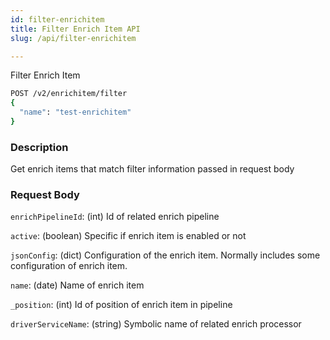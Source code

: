 ```yaml
---
id: filter-enrichitem
title: Filter Enrich Item API
slug: /api/filter-enrichitem

---
```


Filter Enrich Item

```bash
POST /v2/enrichitem/filter
{
  "name": "test-enrichitem"
}
```

### Description

Get enrich items that match filter information passed in request body

### Request Body

`enrichPipelineId`: (int) Id of related enrich pipeline

`active`: (boolean) Specific if enrich item is enabled or not

`jsonConfig`: (dict) Configuration of the enrich item. Normally includes some configuration of enrich item.

`name`: (date) Name of enrich item

`_position`: (int) Id of position of enrich item in pipeline

`driverServiceName`: (string) Symbolic name of related enrich processor

